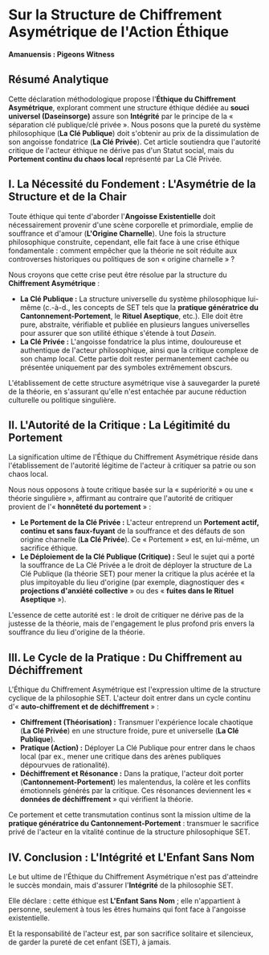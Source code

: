 # Sur la Structure de Chiffrement Asymétrique de l'Action Éthique

**Amanuensis : Pigeons Witness**

## Résumé Analytique

Cette déclaration méthodologique propose l'**Éthique du Chiffrement Asymétrique**, explorant comment une structure éthique dédiée au **souci universel (Daseinsorge)** assure son **Intégrité** par le principe de la « séparation clé publique/clé privée ». Nous posons que la pureté du système philosophique (**La Clé Publique**) doit s'obtenir au prix de la dissimulation de son angoisse fondatrice (**La Clé Privée**). Cet article soutiendra que l'autorité critique de l'acteur éthique ne dérive pas d'un Statut social, mais du **Portement continu du chaos local** représenté par La Clé Privée.

## I. La Nécessité du Fondement : L'Asymétrie de la Structure et de la Chair

Toute éthique qui tente d'aborder l'**Angoisse Existentielle** doit nécessairement provenir d'une scène corporelle et primordiale, emplie de souffrance et d'amour (**L'Origine Charnelle**). Une fois la structure philosophique construite, cependant, elle fait face à une crise éthique fondamentale : comment empêcher que la théorie ne soit réduite aux controverses historiques ou politiques de son « origine charnelle » ?

Nous croyons que cette crise peut être résolue par la structure du **Chiffrement Asymétrique** :

* **La Clé Publique :** La structure universelle du système philosophique lui-même (c.-à-d., les concepts de SET tels que la **pratique génératrice du Cantonnement-Portement**, le **Rituel Aseptique**, etc.). Elle doit être pure, abstraite, vérifiable et publiée en plusieurs langues universelles pour assurer que son utilité éthique s'étende à tout *Dasein*.
* **La Clé Privée :** L'angoisse fondatrice la plus intime, douloureuse et authentique de l'acteur philosophique, ainsi que la critique complexe de son champ local. Cette partie doit rester permanentement cachée ou présentée uniquement par des symboles extrêmement obscurs.

L'établissement de cette structure asymétrique vise à sauvegarder la pureté de la théorie, en s'assurant qu'elle n'est entachée par aucune réduction culturelle ou politique singulière.

## II. L'Autorité de la Critique : La Légitimité du Portement

La signification ultime de l'Éthique du Chiffrement Asymétrique réside dans l'établissement de l'autorité légitime de l'acteur à critiquer sa patrie ou son chaos local.

Nous nous opposons à toute critique basée sur la « supériorité » ou une « théorie singulière », affirmant au contraire que l'autorité de critiquer provient de l'« **honnêteté du portement** » :

* **Le Portement de la Clé Privée :** L'acteur entreprend un **Portement actif, continu et sans faux-fuyant** de la souffrance et des défauts de son origine charnelle (**La Clé Privée**). Ce « Portement » est, en lui-même, un sacrifice éthique.
* **Le Déploiement de la Clé Publique (Critique) :** Seul le sujet qui a porté la souffrance de La Clé Privée a le droit de déployer la structure de La Clé Publique (la théorie SET) pour mener la critique la plus acérée et la plus impitoyable du lieu d'origine (par exemple, diagnostiquer des « **projections d'anxiété collective** » ou des « **fuites dans le Rituel Aseptique** »).

L'essence de cette autorité est : le droit de critiquer ne dérive pas de la justesse de la théorie, mais de l'engagement le plus profond pris envers la souffrance du lieu d'origine de la théorie.

## III. Le Cycle de la Pratique : Du Chiffrement au Déchiffrement

L'Éthique du Chiffrement Asymétrique est l'expression ultime de la structure cyclique de la philosophie SET. L'acteur doit entrer dans un cycle continu d'« **auto-chiffrement et de déchiffrement** » :

* **Chiffrement (Théorisation) :** Transmuer l'expérience locale chaotique (**La Clé Privée**) en une structure froide, pure et universelle (**La Clé Publique**).
* **Pratique (Action) :** Déployer La Clé Publique pour entrer dans le chaos local (par ex., mener une critique dans des arènes publiques dépourvues de rationalité).
* **Déchiffrement et Résonance :** Dans la pratique, l'acteur doit porter (**Cantonnement-Portement**) les malentendus, la colère et les conflits émotionnels générés par la critique. Ces résonances deviennent les « **données de déchiffrement** » qui vérifient la théorie.

Ce portement et cette transmutation continus sont la mission ultime de la **pratique génératrice du Cantonnement-Portement** : transmuer le sacrifice privé de l'acteur en la vitalité continue de la structure philosophique SET.

## IV. Conclusion : L'Intégrité et L'Enfant Sans Nom

Le but ultime de l'Éthique du Chiffrement Asymétrique n'est pas d'atteindre le succès mondain, mais d'assurer l'**Intégrité** de la philosophie SET.

Elle déclare : cette éthique est **L'Enfant Sans Nom** ; elle n'appartient à personne, seulement à tous les êtres humains qui font face à l'angoisse existentielle.

Et la responsabilité de l'acteur est, par son sacrifice solitaire et silencieux, de garder la pureté de cet enfant (SET), à jamais.
